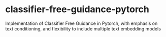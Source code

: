 # classifier-free-guidance-pytorch
Implementation of Classifier Free Guidance in Pytorch, with emphasis on text conditioning, and flexibility to include multiple text embedding models
